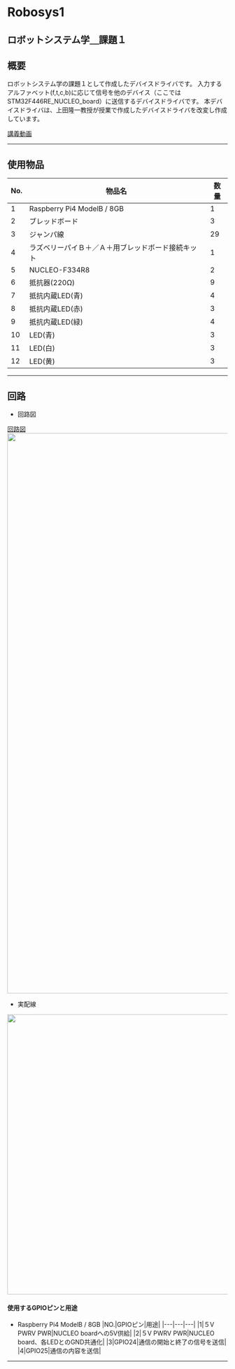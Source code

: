 # Robosys1
ロボットシステム学＿課題１
---
## 概要
ロボットシステム学の課題１として作成したデバイスドライバです。
入力するアルファベット(f,t,c,b)に応じて信号を他のデバイス（ここではSTM32F446RE_NUCLEO_board）に送信するデバイスドライバです。
本デバイスドライバは、上田隆一教授が授業で作成したデバイスドライバを改変し作成しています。

[講義動画](https://youtu.be/xQW8-FNuboo)

---
## 使用物品
|No.|物品名|数量|
|---|---|---|
|1|Raspberry Pi4 ModelB / 8GB|1|
|2|ブレッドボード|3|
|3|ジャンパ線|29|
|4|ラズベリーパイＢ＋／Ａ＋用ブレッドボード接続キット|1|
|5|NUCLEO-F334R8|2|
|6|抵抗器(220Ω)|9|
|7|抵抗内蔵LED(青)|4|
|8|抵抗内蔵LED(赤)|3|
|9|抵抗内蔵LED(緑)|4|
|10|LED(青)|3|
|11|LED(白)|3|
|12|LED(黄)|3|

---
## 回路
- 回路図

[回路図](https://github.com/YukiShigematsu/Robosys1/files/7704363/robosys.pdf)
<img src="https://user-images.githubusercontent.com/71487860/145825689-92980b45-2893-464c-b717-ce4328092da1.png" width="1280px">

- 実配線
<img src="https://user-images.githubusercontent.com/71487860/145822958-991d4a53-fa69-4dfc-919d-0c086c2d226a.jpg" width="640px">

#### 使用するGPIOピンと用途
- Raspberry Pi4 ModelB / 8GB
|NO.|GPIOピン|用途|
|---|---|---|
|1|５V PWRV PWR|NUCLEO boardへの5V供給|
|2|５V PWRV PWR|NUCLEO board、各LEDとのGND共通化|
|3|GPIO24|通信の開始と終了の信号を送信|
|4|GPIO25|通信の内容を送信|

---
